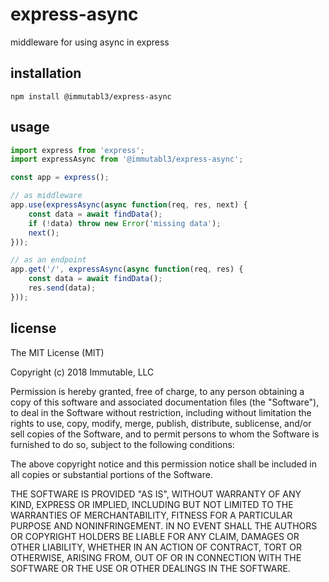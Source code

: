 # express-async

middleware for using async in express

## installation

```
npm install @immutabl3/express-async
```

## usage

```js
import express from 'express';
import expressAsync from '@immutabl3/express-async';

const app = express();

// as middleware
app.use(expressAsync(async function(req, res, next) {
	const data = await findData();
	if (!data) throw new Error('missing data');
	next();
}));

// as an endpoint
app.get('/', expressAsync(async function(req, res) {
	const data = await findData();
	res.send(data);
}));
```

## license

The MIT License (MIT)

Copyright (c) 2018 Immutable, LLC

Permission is hereby granted, free of charge, to any person obtaining a copy
of this software and associated documentation files (the "Software"), to deal
in the Software without restriction, including without limitation the rights
to use, copy, modify, merge, publish, distribute, sublicense, and/or sell
copies of the Software, and to permit persons to whom the Software is
furnished to do so, subject to the following conditions:

The above copyright notice and this permission notice shall be included in
all copies or substantial portions of the Software.

THE SOFTWARE IS PROVIDED "AS IS", WITHOUT WARRANTY OF ANY KIND, EXPRESS OR
IMPLIED, INCLUDING BUT NOT LIMITED TO THE WARRANTIES OF MERCHANTABILITY,
FITNESS FOR A PARTICULAR PURPOSE AND NONINFRINGEMENT.  IN NO EVENT SHALL THE
AUTHORS OR COPYRIGHT HOLDERS BE LIABLE FOR ANY CLAIM, DAMAGES OR OTHER
LIABILITY, WHETHER IN AN ACTION OF CONTRACT, TORT OR OTHERWISE, ARISING FROM,
OUT OF OR IN CONNECTION WITH THE SOFTWARE OR THE USE OR OTHER DEALINGS IN
THE SOFTWARE.